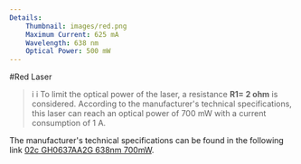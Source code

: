 ```yaml
---
Details:
    Thumbnail: images/red.png
    Maximum Current: 625 mA
    Wavelength: 638 nm
    Optical Power: 500 mW
---
```

<!-- There should be only one Header per page. You do not need to use all the keys -->

#Red Laser

>i 
>i To limit the optical power of the laser, a resistance **R1= 2 ohm** is considered. According to the manufacturer's technical specifications, this laser can reach an optical power of 700 mW with a current consumption of 1 A.


The manufacturer's technical specifications can be found in the following link [02c GH0637AA2G 638nm 700mW](docu/02cGH0637AA2G638nm700mW.pdf). 